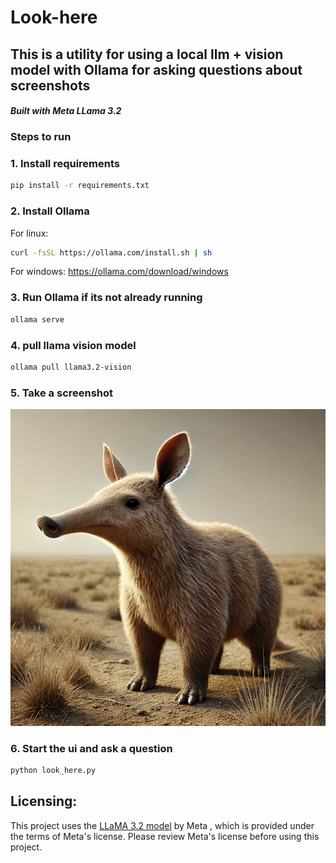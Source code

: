 # Look-here 

## This is a utility for using a local llm + vision model with Ollama for asking questions about screenshots

#### *Built with Meta LLama 3.2*

### Steps to run

### 1. Install requirements
```bash
pip install -r requirements.txt
```
### 2. Install Ollama  
For linux:
```bash
curl -fsSL https://ollama.com/install.sh | sh
```
For windows:
https://ollama.com/download/windows

### 3. Run Ollama if its not already running
```bash
ollama serve
```
### 4. pull llama vision model
```bash
ollama pull llama3.2-vision
```
### 5. Take a screenshot
![img.png](resource/img.png)

### 6. Start the ui and ask a question
```bash
python look_here.py 
```


## Licensing:
This project uses the [LLaMA 3.2 model](https://www.llama.com/llama3/license/) by Meta , which is provided under the terms of Meta's license. Please review Meta's license before using this project.
